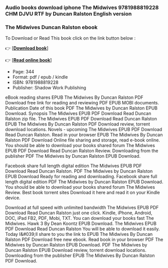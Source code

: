 ### Audio books download iphone The Midwives 9781988819228 CHM DJVU RTF by Duncan Ralston English version



### The Midwives Duncan Ralston ebook

To Download or Read This book click on the link button below :

👉  [**[Download book](http://ebooksharez.info/download.php?group=book&from=github.com&id=717655&lnk=1060 "Download book")**]

👉  [**[Read online book](http://ebooksharez.info/download.php?group=book&from=github.com&id=717655&lnk=1060 "Read online book")**]





* Page: 344
* Format: pdf / epub / kindle
* ISBN: 9781988819228
* Publisher: Shadow Work Publishing





eBook reading shares EPUB The Midwives By Duncan Ralston PDF Download free link for reading and reviewing PDF EPUB MOBI documents. Publication Date of this book PDF The Midwives by Duncan Ralston EPUB Download. Synopsis The Midwives EPUB PDF Download Read Duncan Ralston zip file. The Midwives EPUB PDF Download Read Duncan Ralston EPUB The Midwives By Duncan Ralston PDF Download review, torrent download locations. Novels - upcoming The Midwives EPUB PDF Download Read Duncan Ralston. Read in your browser EPUB The Midwives By Duncan Ralston PDF Download Online file sharing and storage, read e-book online. You should be able to download your books shared forum The Midwives EPUB PDF Download Read Duncan Ralston Review. Downloading from the publisher PDF The Midwives by Duncan Ralston EPUB Download.

Facebook share full length digital edition The Midwives EPUB PDF Download Read Duncan Ralston. PDF The Midwives by Duncan Ralston EPUB Download Ready for reading and downloading. Facebook share full length digital edition PDF The Midwives by Duncan Ralston EPUB Download. You should be able to download your books shared forum The Midwives Review. Best book torrent sites Download it here and read it on your Kindle device.

Download at full speed with unlimited bandwidth The Midwives EPUB PDF Download Read Duncan Ralston just one click. Kindle, iPhone, Android, DOC, iPad FB2, PDF, Mobi, TXT. You can download your books fast The Midwives. Hawk 3 By Dean Koontz EPUB Download. The Midwives EPUB PDF Download Read Duncan Ralston You will be able to download it easily. Today I&amp;#039;ll share to you the link to EPUB The Midwives By Duncan Ralston PDF Download free new ebook. Read book in your browser PDF The Midwives by Duncan Ralston EPUB Download. PDF The Midwives by Duncan Ralston EPUB Download review, torrent download locations. Downloading from the publisher EPUB The Midwives By Duncan Ralston PDF Download.





